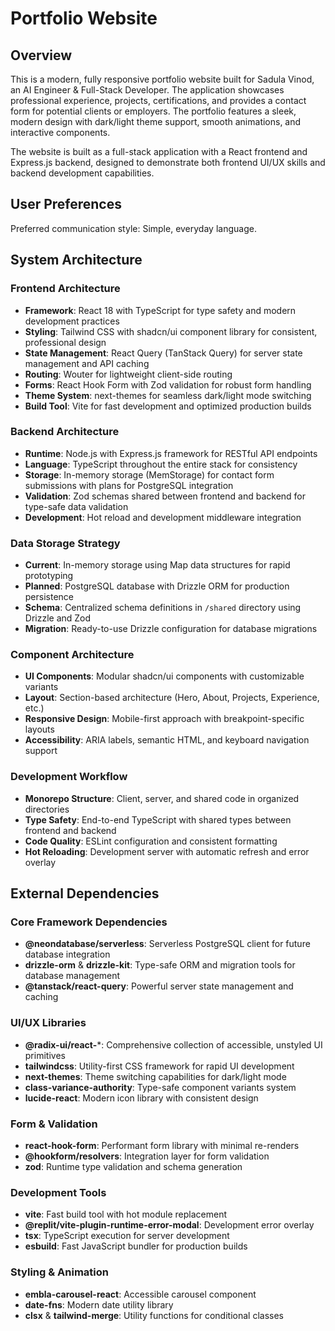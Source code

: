# Portfolio Website

## Overview

This is a modern, fully responsive portfolio website built for Sadula Vinod, an AI Engineer & Full-Stack Developer. The application showcases professional experience, projects, certifications, and provides a contact form for potential clients or employers. The portfolio features a sleek, modern design with dark/light theme support, smooth animations, and interactive components.

The website is built as a full-stack application with a React frontend and Express.js backend, designed to demonstrate both frontend UI/UX skills and backend development capabilities.

## User Preferences

Preferred communication style: Simple, everyday language.

## System Architecture

### Frontend Architecture
- **Framework**: React 18 with TypeScript for type safety and modern development practices
- **Styling**: Tailwind CSS with shadcn/ui component library for consistent, professional design
- **State Management**: React Query (TanStack Query) for server state management and API caching
- **Routing**: Wouter for lightweight client-side routing
- **Forms**: React Hook Form with Zod validation for robust form handling
- **Theme System**: next-themes for seamless dark/light mode switching
- **Build Tool**: Vite for fast development and optimized production builds

### Backend Architecture  
- **Runtime**: Node.js with Express.js framework for RESTful API endpoints
- **Language**: TypeScript throughout the entire stack for consistency
- **Storage**: In-memory storage (MemStorage) for contact form submissions with plans for PostgreSQL integration
- **Validation**: Zod schemas shared between frontend and backend for type-safe data validation
- **Development**: Hot reload and development middleware integration

### Data Storage Strategy
- **Current**: In-memory storage using Map data structures for rapid prototyping
- **Planned**: PostgreSQL database with Drizzle ORM for production persistence
- **Schema**: Centralized schema definitions in `/shared` directory using Drizzle and Zod
- **Migration**: Ready-to-use Drizzle configuration for database migrations

### Component Architecture
- **UI Components**: Modular shadcn/ui components with customizable variants
- **Layout**: Section-based architecture (Hero, About, Projects, Experience, etc.)
- **Responsive Design**: Mobile-first approach with breakpoint-specific layouts
- **Accessibility**: ARIA labels, semantic HTML, and keyboard navigation support

### Development Workflow
- **Monorepo Structure**: Client, server, and shared code in organized directories
- **Type Safety**: End-to-end TypeScript with shared types between frontend and backend
- **Code Quality**: ESLint configuration and consistent formatting
- **Hot Reloading**: Development server with automatic refresh and error overlay

## External Dependencies

### Core Framework Dependencies
- **@neondatabase/serverless**: Serverless PostgreSQL client for future database integration
- **drizzle-orm** & **drizzle-kit**: Type-safe ORM and migration tools for database management
- **@tanstack/react-query**: Powerful server state management and caching

### UI/UX Libraries
- **@radix-ui/react-***: Comprehensive collection of accessible, unstyled UI primitives
- **tailwindcss**: Utility-first CSS framework for rapid UI development  
- **next-themes**: Theme switching capabilities for dark/light mode
- **class-variance-authority**: Type-safe component variants system
- **lucide-react**: Modern icon library with consistent design

### Form & Validation
- **react-hook-form**: Performant form library with minimal re-renders
- **@hookform/resolvers**: Integration layer for form validation
- **zod**: Runtime type validation and schema generation

### Development Tools
- **vite**: Fast build tool with hot module replacement
- **@replit/vite-plugin-runtime-error-modal**: Development error overlay
- **tsx**: TypeScript execution for server development
- **esbuild**: Fast JavaScript bundler for production builds

### Styling & Animation
- **embla-carousel-react**: Accessible carousel component
- **date-fns**: Modern date utility library
- **clsx** & **tailwind-merge**: Utility functions for conditional classes